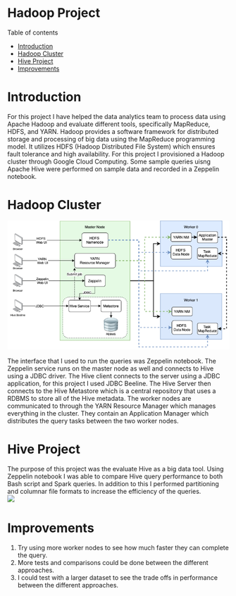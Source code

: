 # Hadoop Project 

Table of contents
* [Introduction](#Introduction)
* [Hadoop Cluster](#HadoopCluster)
* [Hive Project](#HiveProject)
* [Improvements](#Improvements)

# Introduction
For this project I have helped the data analytics team to process data using Apache Hadoop and evaluate different tools, specifically MapReduce, 
HDFS, and YARN. Hadoop provides a software framework for distributed storage and processing of big data using the MapReduce programming model. 
It utilizes HDFS (Hadoop Distributed File System) which ensures fault tolerance and high availability. For this project I provisioned a 
Hadoop cluster through Google Cloud Computing. Some sample queries uisng Apache Hive were performed on sample data and recorded in a 
Zeppelin notebook. 

# Hadoop Cluster

![](assets/clusterDiagram.png)

The interface that I used to run the queries was Zeppelin notebook. The Zeppelin service runs on the master node as well and connects to Hive 
using a JDBC driver. The Hive client connects to the server using a JDBC application, for this project I used JDBC Beeline. The Hive Server 
then connects to the Hive Metastore which is a central repository that uses a RDBMS to store all of the Hive metadata. The worker nodes are
communicated to through the YARN Resource Manager which manages everything in the cluster. They contain an Application Manager which 
distributes the query tasks between the two worker nodes. 

# Hive Project
The purpose of this project was the evaluate Hive as a big data tool. Using Zeppelin notebook I was able to compare Hive query performance 
to both Bash script and Spark queries. In addition to this I performed partitioning and columnar file formats to increase the efficiency of 
the queries.  
![](assets/zeppelinNotebook.png)

# Improvements
1. Try using more worker nodes to see how much faster they can complete the query. 
2. More tests and comparisons could be done between the different approaches.
3. I could test with a larger dataset to see the trade offs in performance between the different approaches. 